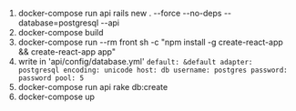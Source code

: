 1. docker-compose run api rails new . --force --no-deps --database=postgresql --api
2. docker-compose build
3. docker-compose run --rm front sh -c "npm install -g create-react-app && create-react-app app"
4. write in 'api/config/database.yml'
   `default: &default adapter: postgresql encoding: unicode host: db username: postgres password: password pool: 5`
5. docker-compose run api rake db:create
6. docker-compose up
